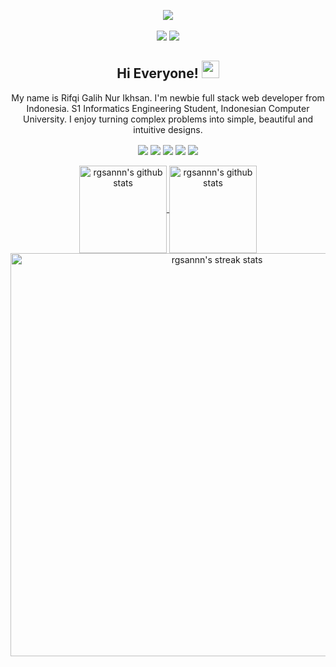 <p align='center'>
  
  <a href="https://github.com/rgsannn/">
     <img align="center" src="https://github.com/rgsannn/rgsannn/assets/72956930/3a367118-314c-44c7-9a72-79d895dfcb18" />
  </a>
  <br>
  <br>
  <a href="https://github.com/rgsannn?tab=followers"><img src="https://img.shields.io/github/followers/rgsannn?style=social" /></a>
  <a href="http://twitter.com/rgsannn"><img src="https://img.shields.io/twitter/follow/rgsannn?style=social" /></a>
 
  <h2 align='center'> Hi Everyone! <img src="https://media.giphy.com/media/hvRJCLFzcasrR4ia7z/giphy.gif" width="28"></h2>
  <p align="center">
    My name is Rifqi Galih Nur Ikhsan. I'm newbie full stack web developer from Indonesia. S1 Informatics Engineering Student, Indonesian Computer University. I enjoy turning complex problems into simple, beautiful and intuitive designs.
  </p>

</p>

<p align='center'>
  
  <img align="center" src="https://img.shields.io/badge/JavaScript-Intermediate-yellow" />
  <img align="center" src="https://img.shields.io/badge/PHP-Intermediate-lightblue" />
  <img align="center" src="https://img.shields.io/badge/Bootstrap-Expert-purple" />
  <img align="center" src="https://img.shields.io/badge/Laravel-Intermediate-red" />
  <img align="center" src="https://img.shields.io/badge/TailwindCSS-Intermediate-blue" />
  <br>
  <br>
  <a href="https://github.com/rgsannn/">
    <img align="center" height="140px" src="https://github-readme-stats.vercel.app/api/top-langs/?username=rgsannn&layout=compact&title_color=8B64FF&theme=dracula" alt="rgsannn's github stats"/>
  </a>
  <a href="https://github.com/rgsannn/">
    <img align="center" height="140px" src="https://github-readme-stats.vercel.app/api?username=rgsannn&hide=issues&count_private=true&show_icons=true&title_color=8B64FF&icon_color=8B64FF&theme=dracula" alt="rgsannn's github stats" />
  </a>
  <a href="https://github.com/dandyraka/">
    <img align="center" width="645px" src="https://github-readme-streak-stats.herokuapp.com/?user=rgsannn&theme=default&fire=8B64FF&ring=8B64FF&currStreakLabel=8B64FF&sideNums=8B64FF&currStreakNum=d62976&theme=dracula" alt="rgsannn's streak stats"/>
  </a
</p>

<!---
![readmebox](https://github.com/rgsannn/rgsannn/assets/72956930/3a367118-314c-44c7-9a72-79d895dfcb18)

![JavaScript](https://img.shields.io/badge/JavaScript-Intermediate-yellow)
![PHP](https://img.shields.io/badge/PHP-Intermediate-lightblue)
![Bootstrap](https://img.shields.io/badge/Bootstrap-Expert-purple)
![Laravel](https://img.shields.io/badge/Laravel-Intermediate-red)
![Tailwind CSS](https://img.shields.io/badge/TailwindCSS-Intermediate-blue)

## Hi Everyone 👋
My name is Rifqi Galih Nur Ikhsan. I'm newbie full stack web developer from Indonesia. S1 Informatics Engineering Student, Indonesian Computer University. I enjoy turning complex problems into simple, beautiful and intuitive designs.

## About Me
- 👋 Hi, I’m **Rifqi Galih Nur Ikhsan**
- 👀 I’m interested in **Web Developer**
- 🌱 I’m currently learning **Full Stack Web Developer** And speak **English**
- 😄 I'm natively speak **Indonesian**.
- 🍎 Beginner mindset (**Open To Learning**)
- 📫 How to reach me at my instagram [@rgsannn](https://www.instagram.com/rgsannn)
- ⚙️ I use daily <code>.php</code> <code>.js</code> <code>.html</code> <code>.css</code> <code>.scss</code>

## Socials
<a href="https://github.com/rgsannn?tab=followers"><img src="https://img.shields.io/github/followers/rgsannn?style=social" /></a>
<a href="http://twitter.com/rgsannn"><img src="https://img.shields.io/twitter/follow/rgsannn?style=social" /></a>

## GitHub Stats

<img align="center" src="https://github-readme-stats.vercel.app/api?username=rgsannn&count_private=true&include_all_commits=true&show_icons=true&title_color=007bff&text_color=e7e7e7&icon_color=007bff&bg_color=171c28" />

![Top Langs](https://github-readme-stats.vercel.app/api/top-langs/?username=rgsannn&layout=compact&title_color=007bff&text_color=e7e7e7&icon_color=007bff&bg_color=171c28)
-->
